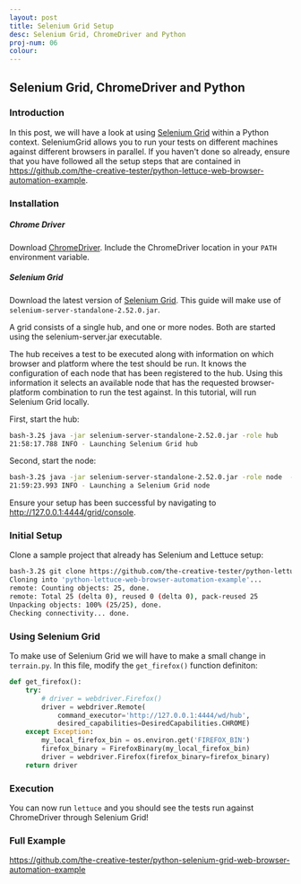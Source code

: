 ```yaml
---
layout: post
title: Selenium Grid Setup
desc: Selenium Grid, ChromeDriver and Python
proj-num: 06
colour: 
---
```




## Selenium Grid, ChromeDriver and Python

### Introduction

In this post, we will have a look at using [Selenium Grid](http://www.seleniumhq.org/projects/grid/) within a Python context.  SeleniumGrid allows you to run your tests on different machines against different browsers in parallel. If you haven't done so already, ensure that you have followed all the setup steps that are contained in <https://github.com/the-creative-tester/python-lettuce-web-browser-automation-example>.

### Installation

##### Chrome Driver

Download [ChromeDriver](https://sites.google.com/a/chromium.org/chromedriver/downloads).  Include the ChromeDriver location in your ```PATH``` environment variable.

##### Selenium Grid

Download the latest version of [Selenium Grid](http://selenium-release.storage.googleapis.com/index.html).  This guide will make use of ```selenium-server-standalone-2.52.0.jar```.

A grid consists of a single hub, and one or more nodes. Both are started using the selenium-server.jar executable.

The hub receives a test to be executed along with information on which browser and platform where the test should be run. It knows the configuration of each node that has been registered to the hub. Using this information it selects an available node that has the requested browser-platform combination to run the test against.  In this tutorial, will run Selenium Grid locally.

First, start the hub:

>
~~~ bash
bash-3.2$ java -jar selenium-server-standalone-2.52.0.jar -role hub
21:58:17.788 INFO - Launching Selenium Grid hub
~~~

Second, start the node:

>
~~~ bash
bash-3.2$ java -jar selenium-server-standalone-2.52.0.jar -role node  -hub http://localhost:4444/grid/register
21:59:23.993 INFO - Launching a Selenium Grid node
~~~

Ensure your setup has been successful by navigating to <http://127.0.0.1:4444/grid/console>.

### Initial Setup

Clone a sample project that already has Selenium and Lettuce setup:

>
~~~ bash
bash-3.2$ git clone https://github.com/the-creative-tester/python-lettuce-web-browser-automation-example
Cloning into 'python-lettuce-web-browser-automation-example'...
remote: Counting objects: 25, done.
remote: Total 25 (delta 0), reused 0 (delta 0), pack-reused 25
Unpacking objects: 100% (25/25), done.
Checking connectivity... done.
~~~

### Using Selenium Grid

To make use of Selenium Grid we will have to make a small change in ```terrain.py```.  In this file, modify the ```get_firefox()``` function definiton:

>
~~~ python
def get_firefox():
    try:
        # driver = webdriver.Firefox()
        driver = webdriver.Remote(
            command_executor='http://127.0.0.1:4444/wd/hub',
            desired_capabilities=DesiredCapabilities.CHROME)
    except Exception:
        my_local_firefox_bin = os.environ.get('FIREFOX_BIN')
        firefox_binary = FirefoxBinary(my_local_firefox_bin)
        driver = webdriver.Firefox(firefox_binary=firefox_binary)
    return driver
~~~

### Execution

You can now run ```lettuce``` and you should see the tests run against ChromeDriver through Selenium Grid!

### Full Example

<https://github.com/the-creative-tester/python-selenium-grid-web-browser-automation-example>
